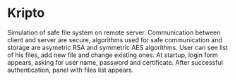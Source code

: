 # Kripto

Simulation of safe file system on remote server.
Communication between client and server are secure, algorithms used for safe communication and storage are asymetric RSA and symmetric AES algorithms.
User can see list of his files, add new file and change existing ones.
At startup, login form appears, asking for user name, password and certificate. After successful authentication, panel with files list appears.
